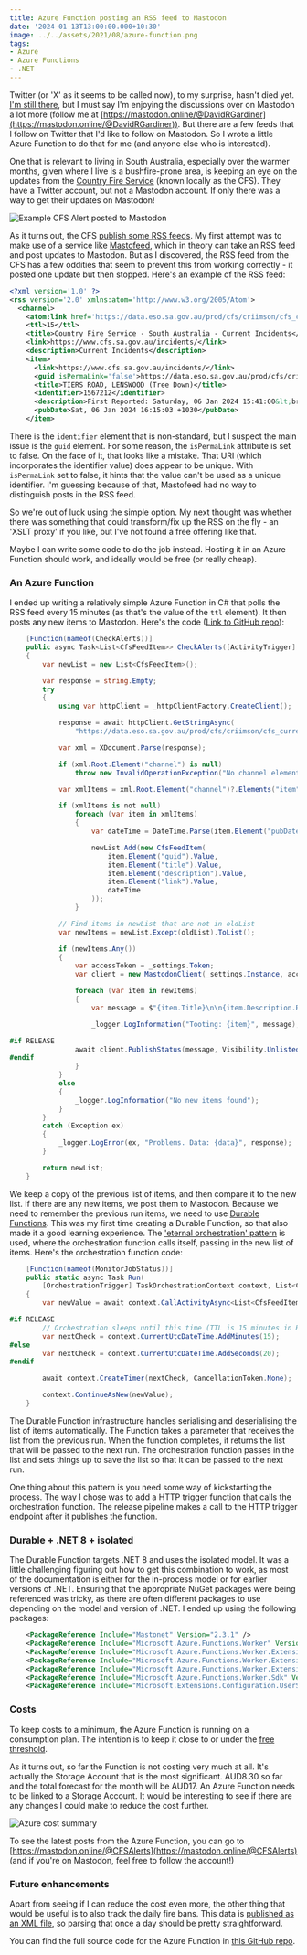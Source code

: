 ```yaml
---
title: Azure Function posting an RSS feed to Mastodon
date: '2024-01-13T13:00:00.000+10:30'
image: ../../assets/2021/08/azure-function.png
tags:
- Azure
- Azure Functions
- .NET
---
```


Twitter (or 'X' as it seems to be called now), to my surprise, hasn't died yet. [I'm still there](https://twitter.com/DavidRGardiner), but I must say I'm enjoying the discussions over on Mastodon a lot more (follow me at [https://mastodon.online/@DavidRGardiner](https://mastodon.online/@DavidRGardiner)). But there are a few feeds that I follow on Twitter that I'd like to follow on Mastodon. So I wrote a little Azure Function to do that for me (and anyone else who is interested).

One that is relevant to living in South Australia, especially over the warmer months, given where I live is a bushfire-prone area, is keeping an eye on the updates from the [Country Fire Service](https://cfs.sa.gov.au/home/) (known locally as the CFS). They have a Twitter account, but not a Mastodon account. If only there was a way to get their updates on Mastodon!

![Example CFS Alert posted to Mastodon](/assets/2024/01/cfs-alert.png)

As it turns out, the CFS [publish some RSS feeds](https://cfs.sa.gov.au/warnings-restrictions/warnings/rss-feeds/). My first attempt was to make use of a service like [Mastofeed](https://mastofeed.org), which in theory can take an RSS feed and post updates to Mastodon. But as I discovered, the RSS feed from the CFS has a few oddities that seem to prevent this from working correctly - it posted one update but then stopped. Here's an example of the RSS feed:

```xml
<?xml version='1.0' ?>
<rss version='2.0' xmlns:atom='http://www.w3.org/2005/Atom'>
  <channel>
    <atom:link href='https://data.eso.sa.gov.au/prod/cfs/criimson/cfs_current_incidents.xml' rel='self' type='application/rss+xml' />
    <ttl>15</ttl>
    <title>Country Fire Service - South Australia - Current Incidents</title>
    <link>https://www.cfs.sa.gov.au/incidents/</link>
    <description>Current Incidents</description>
    <item>
      <link>https://www.cfs.sa.gov.au/incidents/</link>
      <guid isPermaLink='false'>https://data.eso.sa.gov.au/prod/cfs/criimson/1567212.</guid>
      <title>TIERS ROAD, LENSWOOD (Tree Down)</title>
      <identifier>1567212</identifier>
      <description>First Reported: Saturday, 06 Jan 2024 15:41:00&lt;br&gt;Status: GOING&lt;br&gt;Region: 1</description>
      <pubDate>Sat, 06 Jan 2024 16:15:03 +1030</pubDate>
    </item>
```

There is the `identifier` element that is non-standard, but I suspect the main issue is the `guid` element. For some reason, the `isPermaLink` attribute is set to false. On the face of it, that looks like a mistake. That URI (which incorporates the identifier value) does appear to be unique. With `isPermaLink` set to false, it hints that the value can't be used as a unique identifier. I'm guessing because of that, Mastofeed had no way to distinguish posts in the RSS feed.

So we're out of luck using the simple option. My next thought was whether there was something that could transform/fix up the RSS on the fly - an 'XSLT proxy' if you like, but I've not found a free offering like that. 

Maybe I can write some code to do the job instead. Hosting it in an Azure Function should work, and ideally would be free (or really cheap).

### An Azure Function

I ended up writing a relatively simple Azure Function in C# that polls the RSS feed every 15 minutes (as that's the value of the `ttl` element). It then posts any new items to Mastodon. Here's the code ([Link to GitHub repo](https://github.com/flcdrg/cfsalerts-mastodon/blob/be9f1ddde2e121e047d9d6ed45a141263d05db58/src/CfsAlerts/CfsFunction.cs)):

```csharp
    [Function(nameof(CheckAlerts))]
    public async Task<List<CfsFeedItem>> CheckAlerts([ActivityTrigger] List<CfsFeedItem> oldList)
    {
        var newList = new List<CfsFeedItem>();

        var response = string.Empty;
        try
        {
            using var httpClient = _httpClientFactory.CreateClient();

            response = await httpClient.GetStringAsync(
                "https://data.eso.sa.gov.au/prod/cfs/criimson/cfs_current_incidents.xml");

            var xml = XDocument.Parse(response);

            if (xml.Root.Element("channel") is null)
                throw new InvalidOperationException("No channel element found in feed");

            var xmlItems = xml.Root.Element("channel")?.Elements("item").ToList();

            if (xmlItems is not null)
                foreach (var item in xmlItems)
                {
                    var dateTime = DateTime.Parse(item.Element("pubDate").Value);

                    newList.Add(new CfsFeedItem(
                        item.Element("guid").Value,
                        item.Element("title").Value,
                        item.Element("description").Value,
                        item.Element("link").Value,
                        dateTime
                    ));
                }

            // Find items in newList that are not in oldList
            var newItems = newList.Except(oldList).ToList();

            if (newItems.Any())
            {
                var accessToken = _settings.Token;
                var client = new MastodonClient(_settings.Instance, accessToken);

                foreach (var item in newItems)
                {
                    var message = $"{item.Title}\n\n{item.Description.Replace("<br>", "\n")}\n{item.Link}";

                    _logger.LogInformation("Tooting: {item}", message);

#if RELEASE
                await client.PublishStatus(message, Visibility.Unlisted);
#endif
                }
            }
            else
            {
                _logger.LogInformation("No new items found");
            }
        }
        catch (Exception ex)
        {
            _logger.LogError(ex, "Problems. Data: {data}", response);
        }

        return newList;
    }
```

We keep a copy of the previous list of items, and then compare it to the new list. If there are any new items, we post them to Mastodon. Because we need to remember the previous run items, we need to use [Durable Functions](https://docs.microsoft.com/en-us/azure/azure-functions/durable/durable-functions-overview?tabs=csharp). This was my first time creating a Durable Function, so that also made it a good learning experience. The ['eternal orchestration' pattern](https://learn.microsoft.com/en-us/azure/azure-functions/durable/durable-functions-eternal-orchestrations?WT.mc_id=DOP-MVP-5001655) is used, where the orchestration function calls itself, passing in the new list of items. Here's the orchestration function code:

```csharp
    [Function(nameof(MonitorJobStatus))]
    public static async Task Run(
        [OrchestrationTrigger] TaskOrchestrationContext context, List<CfsFeedItem> lastValue)
    {
        var newValue = await context.CallActivityAsync<List<CfsFeedItem>>(nameof(CfsFunction.CheckAlerts), lastValue);

#if RELEASE
        // Orchestration sleeps until this time (TTL is 15 minutes in RSS)
        var nextCheck = context.CurrentUtcDateTime.AddMinutes(15);
#else
        var nextCheck = context.CurrentUtcDateTime.AddSeconds(20);
#endif

        await context.CreateTimer(nextCheck, CancellationToken.None);

        context.ContinueAsNew(newValue);
    }
```

The Durable Function infrastructure handles serialising and deserialising the list of items automatically. The Function takes a parameter that receives the list from the previous run. When the function completes, it returns the list that will be passed to the next run. The orchestration function passes in the list and sets things up to save the list so that it can be passed to the next run.

One thing about this pattern is you need some way of kickstarting the process. The way I chose was to add a HTTP trigger function that calls the orchestration function. The release pipeline makes a call to the HTTP trigger endpoint after it publishes the function.

### Durable + .NET 8 + isolated

The Durable Function targets .NET 8 and uses the isolated model. It was a little challenging figuring out how to get this combination to work, as most of the documentation is either for the in-process model or for earlier versions of .NET. Ensuring that the appropriate NuGet packages were being referenced was tricky, as there are often different packages to use depending on the model and version of .NET. I ended up using the following packages:

```xml
    <PackageReference Include="Mastonet" Version="2.3.1" />
    <PackageReference Include="Microsoft.Azure.Functions.Worker" Version="1.20.0" />
    <PackageReference Include="Microsoft.Azure.Functions.Worker.Extensions.DurableTask" Version="1.1.0" />
    <PackageReference Include="Microsoft.Azure.Functions.Worker.Extensions.Http" Version="3.1.0" />
    <PackageReference Include="Microsoft.Azure.Functions.Worker.Extensions.Timer" Version="4.3.0" />
    <PackageReference Include="Microsoft.Azure.Functions.Worker.Sdk" Version="1.16.4" />
    <PackageReference Include="Microsoft.Extensions.Configuration.UserSecrets" Version="8.0.0" />

```

### Costs

To keep costs to a minimum, the Azure Function is running on a consumption plan. The intention is to keep it close to or under the [free threshold](https://azure.microsoft.com/en-au/pricing/details/functions/).

As it turns out, so far the Function is not costing very much at all. It's actually the Storage Account that is the most significant. AUD8.30 so far and the total forecast for the month will be AUD17. An Azure Function needs to be linked to a Storage Account. It would be interesting to see if there are any changes I could make to reduce the cost further.

![Azure cost summary](/assets/2024/01/cfs-azure-costs.png)

To see the latest posts from the Azure Function, you can go to [https://mastodon.online/@CFSAlerts](https://mastodon.online/@CFSAlerts) (and if you're on Mastodon, feel free to follow the account!)

### Future enhancements

Apart from seeing if I can reduce the cost even more, the other thing that would be useful is to also track the daily fire bans. This data is [published as an XML file](https://data.eso.sa.gov.au/prod/cfs/criimson/fireDangerRating.xml), so parsing that once a day should be pretty straightforward.

You can find the full source code for the Azure Function in [this GitHub repo](https://github.com/flcdrg/cfsalerts-mastodon/).
